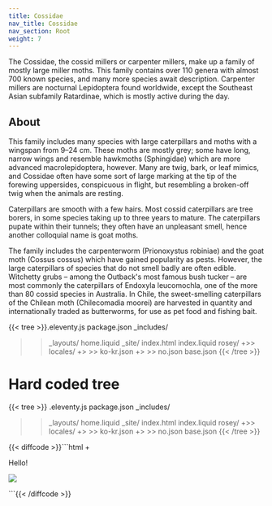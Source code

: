 ```yaml
---
title: Cossidae
nav_title: Cossidae
nav_section: Root
weight: 7
---
```

The Cossidae, the cossid millers or carpenter millers, make up a family of mostly large miller moths. This family contains over 110 genera with almost 700 known species, and many more species await description. Carpenter millers are nocturnal Lepidoptera found worldwide, except the Southeast Asian subfamily Ratardinae, which is mostly active during the day.

## About

This family includes many species with large caterpillars and moths with a wingspan from 9–24 cm. These moths are mostly grey; some have long, narrow wings and resemble hawkmoths (Sphingidae) which are more advanced macrolepidoptera, however. Many are twig, bark, or leaf mimics, and Cossidae often have some sort of large marking at the tip of the forewing uppersides, conspicuous in flight, but resembling a broken-off twig when the animals are resting.

Caterpillars are smooth with a few hairs. Most cossid caterpillars are tree borers, in some species taking up to three years to mature. The caterpillars pupate within their tunnels; they often have an unpleasant smell, hence another colloquial name is goat moths.

The family includes the carpenterworm (Prionoxystus robiniae) and the goat moth (Cossus cossus) which have gained popularity as pests. However, the large caterpillars of species that do not smell badly are often edible. Witchetty grubs – among the Outback's most famous bush tucker – are most commonly the caterpillars of Endoxyla leucomochla, one of the more than 80 cossid species in Australia. In Chile, the sweet-smelling caterpillars of the Chilean moth (Chilecomadia moorei) are harvested in quantity and internationally traded as butterworms, for use as pet food and fishing bait.



{{< tree >}}.eleventy.js
package.json
_includes/
>> _layouts/
   >> home.liquid
_site/
>> index.html
index.liquid
rosey/
+>> locales/
+>  >> ko-kr.json
+>  >> no.json
>> base.json
{{< /tree >}}



# Hard coded tree

{{< tree >}}
.eleventy.js
package.json
_includes/
>> _layouts/
   >> home.liquid
_site/
>> index.html
index.liquid
rosey/
+>> locales/
+>  >> ko-kr.json
+>  >> no.json
>> base.json
{{< /tree >}}

{{< diffcode >}}```html
+<div data-rosey="content">
    <p>Hello!</p>
    <img src='/assets/hello.png' />
</div>
```{{< /diffcode >}}